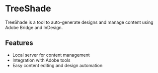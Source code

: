 # TreeShade

TreeShade is a tool to auto-generate designs and manage content using Adobe Bridge and InDesign.

## Features
- Local server for content management
- Integration with Adobe tools
- Easy content editing and design automation
